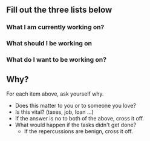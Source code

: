 ## Fill out the three lists below
### What I am currently working on?

### What should I be working on

### What do I want to be working on?

## Why?
For each item above, ask yourself why.  
* Does this matter to you or to someone you love?
* Is this vital? (taxes, job, loan ...)
* If the answer is no to both of the above, cross it off.
* What would happen if the tasks didn't get done? 
	* If the repercussions are benign, cross it off.